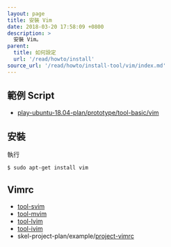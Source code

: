 ```yaml
---
layout: page
title: 安裝 Vim
date: 2018-03-20 17:58:09 +0800
description: >
  安裝 Vim。
parent:
  title: 如何設定
  url: '/read/howto/install'
source_url: '/read/howto/install-tool/vim/index.md'
---
```



## 範例 Script

* [play-ubuntu-18.04-plan/prototype/tool-basic/vim](https://github.com/samwhelp/play-ubuntu-18.04-plan/tree/master/prototype/tool-basic/vim)


## 安裝

執行

``` sh
$ sudo apt-get install vim
```

## Vimrc

* [tool-svim](https://github.com/samwhelp/tool-svim)
* [tool-mvim](https://github.com/samwhelp/tool-mvim)
* [tool-lvim](https://github.com/samwhelp/tool-lvim)
* [tool-ivim](https://github.com/samwhelp/tool-ivim)
* skel-project-plan/example/[project-vimrc](https://github.com/samwhelp/skel-project-plan/tree/gh-pages/example/project-vimrc)


